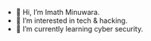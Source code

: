 - 👋 Hi, I’m Imath Minuwara.
- 👀 I’m interested in tech & hacking. 
- 🌱 I’m currently learning cyber security.

<!---
darkace23/darkace23 is a ✨ special ✨ repository because its `README.md` (this file) appears on your GitHub profile.
You can click the Preview link to take a look at your changes.
--->
